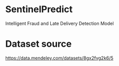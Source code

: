 # SentinelPredict
Intelligent Fraud and Late Delivery Detection Model

# Dataset source
https://data.mendeley.com/datasets/8gx2fvg2k6/5
